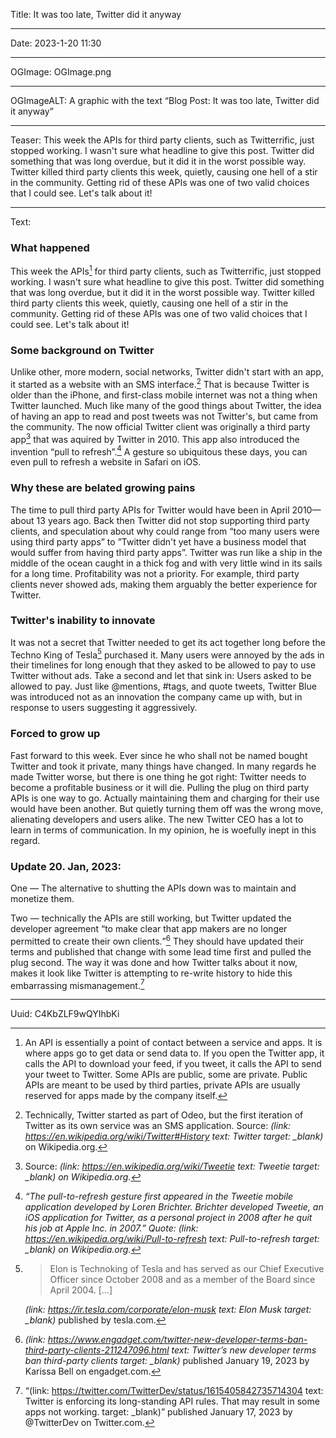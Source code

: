 Title: It was too late, Twitter did it anyway

----

Date: 2023-1-20 11:30

----

OGImage: OGImage.png

----

OGImageALT: A graphic with the text “Blog Post: It was too late, Twitter did it anyway”

----

Teaser:
This week the APIs for third party clients, such as Twitterrific, just stopped working. I wasn't sure what headline to give this post. Twitter did something that was long overdue, but it did it in the worst possible way. Twitter killed third party clients this week, quietly, causing one hell of a stir in the community. Getting rid of these APIs was one of two valid choices that I could see. Let's talk about it!

----

Text:
### What happened
This week the APIs[^api] for third party clients, such as Twitterrific, just stopped working. I wasn't sure what headline to give this post. Twitter did something that was long overdue, but it did it in the worst possible way. Twitter killed third party clients this week, quietly, causing one hell of a stir in the community. Getting rid of these APIs was one of two valid choices that I could see. Let's talk about it!

[^api]: An API is essentially a point of contact between a service and apps. It is where apps go to get data or send data to. If you open the Twitter app, it calls the API to download your feed, if you tweet, it calls the API to send your tweet to Twitter. Some APIs are public, some are private. Public APIs are meant to be used by third parties, private APIs are usually reserved for apps made by the company itself.

### Some background on Twitter
Unlike other, more modern, social networks, Twitter didn't start with an app, it started as a website with an SMS interface.[^odeo] That is because Twitter is older than the iPhone, and first-class mobile internet was not a thing when Twitter launched. Much like many of the good things about Twitter, the idea of having an app to read and post tweets was not Twitter's, but came from the community. The now official Twitter client was originally a third party app[^tweetie] that was aquired by Twitter in 2010. This app also introduced the invention “pull to refresh”.[^pulltorefresh] A gesture so ubiquitous these days, you can even pull to refresh a website in Safari on iOS.

[^odeo]: Technically, Twitter started as part of Odeo, but the first iteration of Twitter as its own service was an SMS application. Source: <cite>(link: https://en.wikipedia.org/wiki/Twitter#History text: Twitter target: _blank)</cite> on Wikipedia.org.

[^tweetie]: Source: <cite>(link: https://en.wikipedia.org/wiki/Tweetie text: Tweetie target: _blank) on Wikipedia.org.

[^pulltorefresh]: <cite><q cite="https://en.wikipedia.org/wiki/Pull-to-refresh">The pull-to-refresh gesture first appeared in the Tweetie mobile application developed by Loren Brichter. Brichter developed Tweetie, an iOS application for Twitter, as a personal project in 2008 after he quit his job at Apple Inc. in 2007.</q> Quote: (link: https://en.wikipedia.org/wiki/Pull-to-refresh text: Pull-to-refresh target: _blank) on Wikipedia.org.

### Why these are belated growing pains
The time to pull third party APIs for Twitter would have been in April 2010—about 13 years ago. Back then Twitter did not stop supporting third party clients, and speculation about why could range from “too many users were using third party apps” to ”Twitter didn't yet have a business model that would suffer from having third party apps”. Twitter was run like a ship in the middle of the ocean caught in a thick fog and with very little wind in its sails for a long time. Profitability was not a priority. For example, third party clients never showed ads, making them arguably the better experience for Twitter.

### Twitter's inability to innovate
It was not a secret that Twitter needed to get its act together long before the Techno King of Tesla[^technoking] purchased it. Many users were annoyed by the ads in their timelines for long enough that they asked to be allowed to pay to use Twitter without ads. Take a second and let that sink in: Users asked to be allowed to pay. Just like @mentions, #tags, and quote tweets, Twitter Blue was introduced not as an innovation the company came up with, but in response to users suggesting it aggressively.

[^technoking]:
    > Elon is Technoking of Tesla and has served as our Chief Executive Officer since October 2008 and as a member of the Board since April 2004. […]
    
    <cite>(link: https://ir.tesla.com/corporate/elon-musk text: Elon Musk target: _blank)</cite> published by tesla.com.

### Forced to grow up
Fast forward to this week. Ever since he who shall not be named bought Twitter and took it private, many things have changed. In many regards he made Twitter worse, but there is one thing he got right: Twitter needs to become a profitable business or it will die. Pulling the plug on third party APIs is one way to go. Actually maintaining them and charging for their use would have been another. But quietly turning them off was the wrong move, alienating developers and users alike. The new Twitter CEO has a lot to learn in terms of communication. In my opinion, he is woefully inept in this regard.

### Update 20. Jan, 2023:
One — The alternative to shutting the APIs down was to maintain and monetize them.

Two — technically the APIs are still working, but Twitter updated the developer agreement <q>to make clear that app makers are no longer permitted to create their own clients.</q>[^engadget] They should have updated their terms and published that change with some lead time first and pulled the plug second. The way it was done and how Twitter talks about it now, makes it look like Twitter is attempting to re-write history to hide this embarrassing mismanagement.[^tweet]

[^engadget]: <cite>(link: https://www.engadget.com/twitter-new-developer-terms-ban-third-party-clients-211247096.html text: Twitter’s new developer terms ban third-party clients target: _blank)</cite> published January 19, 2023 by Karissa Bell on engadget.com.

[^tweet]: <q cite="https://twitter.com/TwitterDev/status/1615405842735714304">(link: https://twitter.com/TwitterDev/status/1615405842735714304 text: Twitter is enforcing its long-standing API rules. That may result in some apps not working. target: _blank)</q> published January 17, 2023 by @TwitterDev on Twitter.com.

----

 Uuid: C4KbZLF9wQYIhbKi